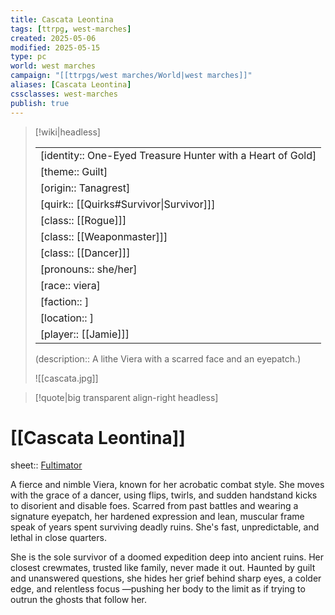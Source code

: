 ```yaml
---
title: Cascata Leontina
tags: [ttrpg, west-marches]
created: 2025-05-06
modified: 2025-05-15
type: pc
world: west marches
campaign: "[[ttrpgs/west marches/World|west marches]]"
aliases: [Cascata Leontina]
cssclasses: west-marches
publish: true
---
```


> [!wiki|headless]
>
> |               |
> | ------------- |
> | [identity:: One-Eyed Treasure Hunter with a Heart of Gold] |
> | [theme:: Guilt] |
> | [origin:: Tanagrest] |
> | [quirk:: [[Quirks#Survivor\|Survivor]]] |
> | [class:: [[Rogue]]] |
> | [class:: [[Weaponmaster]]] |
> | [class:: [[Dancer]]] |
> | [pronouns:: she/her] |
> | [race:: viera] |
> | [faction:: ] |
> | [location:: ] |
> | [player:: [[Jamie]]] |
>
> (description:: A lithe Viera with a scarred face and an eyepatch.)
>
> ![[cascata.jpg]]

> [!quote|big transparent align-right headless]

# [[Cascata Leontina]]

sheet:: [Fultimator](https://fultimator.com/character-sheet/A2ZilaCajai6HWufGUww)

A fierce and nimble Viera, known for her acrobatic combat style. She moves with the grace of a dancer, using flips, twirls, and sudden handstand kicks to disorient and disable foes. Scarred from past battles and wearing a signature eyepatch, her hardened expression and lean, muscular frame speak of years spent surviving deadly ruins. She's fast, unpredictable, and lethal in close quarters.

She is the sole survivor of a doomed expedition deep into ancient ruins. Her closest crewmates, trusted like family, never made it out. Haunted by guilt and unanswered questions, she hides her grief behind sharp eyes, a colder edge, and relentless focus —pushing her body to the limit as if trying to outrun the ghosts that follow her.
